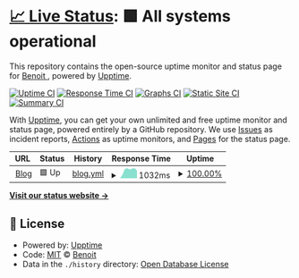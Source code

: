 # [📈 Live Status](https://blaurent.github.io/web_monitoring): <!--live status--> **🟩 All systems operational**

This repository contains the open-source uptime monitor and status page for [Benoit ](https://blog.littlecorner.info/), powered by [Upptime](https://github.com/upptime/upptime).

[![Uptime CI](https://github.com/blaurent/web_monitoring/workflows/Uptime%20CI/badge.svg)](https://github.com/blaurent/web_monitoring/actions?query=workflow%3A%22Uptime+CI%22)
[![Response Time CI](https://github.com/blaurent/web_monitoring/workflows/Response%20Time%20CI/badge.svg)](https://github.com/blaurent/web_monitoring/actions?query=workflow%3A%22Response+Time+CI%22)
[![Graphs CI](https://github.com/blaurent/web_monitoring/workflows/Graphs%20CI/badge.svg)](https://github.com/blaurent/web_monitoring/actions?query=workflow%3A%22Graphs+CI%22)
[![Static Site CI](https://github.com/blaurent/web_monitoring/workflows/Static%20Site%20CI/badge.svg)](https://github.com/blaurent/web_monitoring/actions?query=workflow%3A%22Static+Site+CI%22)
[![Summary CI](https://github.com/blaurent/web_monitoring/workflows/Summary%20CI/badge.svg)](https://github.com/blaurent/web_monitoring/actions?query=workflow%3A%22Summary+CI%22)

With [Upptime](https://upptime.js.org), you can get your own unlimited and free uptime monitor and status page, powered entirely by a GitHub repository. We use [Issues](https://github.com/blaurent/web_monitoring/issues) as incident reports, [Actions](https://github.com/blaurent/web_monitoring/actions) as uptime monitors, and [Pages](https://blaurent.github.io/web_monitoring) for the status page.

<!--start: status pages-->
<!-- This summary is generated by Upptime (https://github.com/upptime/upptime) -->
<!-- Do not edit this manually, your changes will be overwritten -->
<!-- prettier-ignore -->
| URL | Status | History | Response Time | Uptime |
| --- | ------ | ------- | ------------- | ------ |
| <img alt="" src="https://icons.duckduckgo.com/ip3/blog.littlecorner.info.ico" height="13"> [Blog](https://blog.littlecorner.info/) | 🟩 Up | [blog.yml](https://github.com/BLaurent/web_monitoring/commits/HEAD/history/blog.yml) | <details><summary><img alt="Response time graph" src="./graphs/blog/response-time-week.png" height="20"> 1032ms</summary><br><a href="https://blaurent.github.io/web_monitoring/history/blog"><img alt="Response time 1310" src="https://img.shields.io/endpoint?url=https%3A%2F%2Fraw.githubusercontent.com%2FBLaurent%2Fweb_monitoring%2FHEAD%2Fapi%2Fblog%2Fresponse-time.json"></a><br><a href="https://blaurent.github.io/web_monitoring/history/blog"><img alt="24-hour response time 480" src="https://img.shields.io/endpoint?url=https%3A%2F%2Fraw.githubusercontent.com%2FBLaurent%2Fweb_monitoring%2FHEAD%2Fapi%2Fblog%2Fresponse-time-day.json"></a><br><a href="https://blaurent.github.io/web_monitoring/history/blog"><img alt="7-day response time 1032" src="https://img.shields.io/endpoint?url=https%3A%2F%2Fraw.githubusercontent.com%2FBLaurent%2Fweb_monitoring%2FHEAD%2Fapi%2Fblog%2Fresponse-time-week.json"></a><br><a href="https://blaurent.github.io/web_monitoring/history/blog"><img alt="30-day response time 1672" src="https://img.shields.io/endpoint?url=https%3A%2F%2Fraw.githubusercontent.com%2FBLaurent%2Fweb_monitoring%2FHEAD%2Fapi%2Fblog%2Fresponse-time-month.json"></a><br><a href="https://blaurent.github.io/web_monitoring/history/blog"><img alt="1-year response time 1310" src="https://img.shields.io/endpoint?url=https%3A%2F%2Fraw.githubusercontent.com%2FBLaurent%2Fweb_monitoring%2FHEAD%2Fapi%2Fblog%2Fresponse-time-year.json"></a></details> | <details><summary><a href="https://blaurent.github.io/web_monitoring/history/blog">100.00%</a></summary><a href="https://blaurent.github.io/web_monitoring/history/blog"><img alt="All-time uptime 99.96%" src="https://img.shields.io/endpoint?url=https%3A%2F%2Fraw.githubusercontent.com%2FBLaurent%2Fweb_monitoring%2FHEAD%2Fapi%2Fblog%2Fuptime.json"></a><br><a href="https://blaurent.github.io/web_monitoring/history/blog"><img alt="24-hour uptime 100.00%" src="https://img.shields.io/endpoint?url=https%3A%2F%2Fraw.githubusercontent.com%2FBLaurent%2Fweb_monitoring%2FHEAD%2Fapi%2Fblog%2Fuptime-day.json"></a><br><a href="https://blaurent.github.io/web_monitoring/history/blog"><img alt="7-day uptime 100.00%" src="https://img.shields.io/endpoint?url=https%3A%2F%2Fraw.githubusercontent.com%2FBLaurent%2Fweb_monitoring%2FHEAD%2Fapi%2Fblog%2Fuptime-week.json"></a><br><a href="https://blaurent.github.io/web_monitoring/history/blog"><img alt="30-day uptime 100.00%" src="https://img.shields.io/endpoint?url=https%3A%2F%2Fraw.githubusercontent.com%2FBLaurent%2Fweb_monitoring%2FHEAD%2Fapi%2Fblog%2Fuptime-month.json"></a><br><a href="https://blaurent.github.io/web_monitoring/history/blog"><img alt="1-year uptime 99.96%" src="https://img.shields.io/endpoint?url=https%3A%2F%2Fraw.githubusercontent.com%2FBLaurent%2Fweb_monitoring%2FHEAD%2Fapi%2Fblog%2Fuptime-year.json"></a></details>

<!--end: status pages-->

[**Visit our status website →**](https://blaurent.github.io/web_monitoring)

## 📄 License

- Powered by: [Upptime](https://github.com/upptime/upptime)
- Code: [MIT](./LICENSE) © [Benoit ](https://blog.littlecorner.info/)
- Data in the `./history` directory: [Open Database License](https://opendatacommons.org/licenses/odbl/1-0/)
